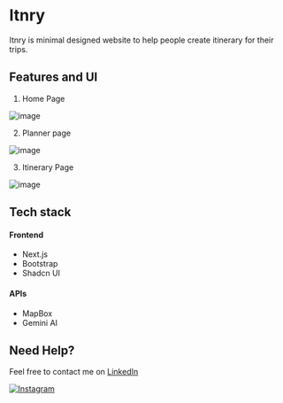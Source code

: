 # Itnry
Itnry is minimal designed website to help people create itinerary for their trips.

## Features and UI
1. Home Page

![image](https://github.com/user-attachments/assets/4a242a86-8f6f-4bc9-aa59-fdcb0d5e751c)


2. Planner page

![image](https://github.com/user-attachments/assets/63bbeb0b-f80b-4d9c-9560-c7f1f3f1d41a)


3. Itinerary Page

![image](https://github.com/user-attachments/assets/85f72e9c-3fbc-4ca0-a60e-549c4c89b49d)


   
## Tech stack

#### Frontend
- Next.js
- Bootstrap
- Shadcn UI

#### APIs
- MapBox
- Gemini AI

## Need Help?
Feel free to contact me on [LinkedIn](https://www.linkedin.com/in/kanahia-kaushal-9850bb253/)

[![Instagram](https://img.shields.io/badge/Instagram-follow-purple.svg?logo=instagram&logoColor=white)](https://www.instagram.com/kanahia.jpeg/) 
